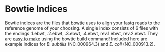# Bowtie Indices

Bowtie indices are the files that [bowtie](https://bowtie-bio.sourceforge.net/index.shtml) uses to align your fastq reads to the reference genome of your choosing. A single index consists of 6 files with the endings .1.ebwt, .2.ebwt, .3.ebwt, .4.ebwt, rev.1.ebwt, rev.2.ebwt. They are [easy to make](https://bowtie-bio.sourceforge.net/manual.shtml#the-bowtie-build-indexer) using the bowtie build command!  Included here are example indices for *B. subtilis* (NC_000964.3) and *E. coli* (NC_000913.2).
